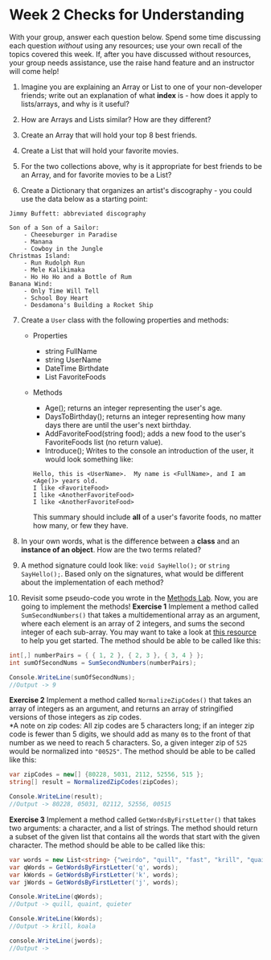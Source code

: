 # Week 2 Checks for Understanding

With your group, answer each question below.  Spend some time discussing each question _without_ using any resources; use your own recall of the topics covered this week.  If, after you have discussed without resources, your group needs assistance, use the raise hand feature and an instructor will come help!

1. Imagine you are explaining an Array or List to one of your non-developer friends; write out an explanation of what **index** is - how does it apply to lists/arrays, and why is it useful?

2. How are Arrays and Lists similar?  How are they different?

3. Create an Array that will hold your top 8 best friends.

4. Create a List that will hold your favorite movies.

5. For the two collections above, why is it appropriate for best friends to be an Array, and for favorite movies to be a List?

6. Create a Dictionary that organizes an artist's discography - you could use the data below as a starting point:
```
Jimmy Buffett: abbreviated discography

Son of a Son of a Sailor:
    - Cheeseburger in Paradise
    - Manana
    - Cowboy in the Jungle
Christmas Island:
    - Run Rudolph Run
    - Mele Kalikimaka
    - Ho Ho Ho and a Bottle of Rum
Banana Wind:
    - Only Time Will Tell
    - School Boy Heart
    - Desdamona's Building a Rocket Ship
```

7. Create a `User` class with the following properties and methods:
    * Properties
        - string FullName
        - string UserName
        - DateTime Birthdate
        - List<string> FavoriteFoods

    * Methods
        - Age(); returns an integer representing the user's age.
        - DaysToBirthday(); returns an integer representing how many days there are until the user's next birthday.
        - AddFavoriteFood(string food); adds a new food to the user's FavoriteFoods list (no return value).
        - Introduce(); Writes to the console an introduction of the user, it would look something like:
        ```
        Hello, this is <UserName>.  My name is <FullName>, and I am <Age()> years old.
        I like <FavoriteFood>
        I like <AnotherFavoriteFood>
        I like <AnotherFavoriteFood>
        ```
        This summary should include **all** of a user's favorite foods, no matter how many, or few they have.

8. In your own words, what is the difference between a **class** and an **instance of an object**.  How are the two terms related?

9. A method signature could look like: `void SayHello();` or `string SayHello();`.  Based only on the signatures, what would be different about the implementation of each method?

10.  Revisit some pseudo-code you wrote in the [Methods Lab](/Mod1/Labs/Week3/Methods.md).  Now, you are going to implement the methods!
**Exercise 1**
Implement a method called `SumSecondNumbers()` that takes a multidementional array as an argument, where each element is an array of 2 integers, and sums the second integer of each sub-array.  You may want to take a look at [this resource](https://docs.microsoft.com/en-us/dotnet/csharp/programming-guide/arrays/passing-arrays-as-arguments#passing-multidimensional-arrays-as-arguments) to help you get started.  The method should be able to be called like this:

```c#
int[,] numberPairs = { { 1, 2 }, { 2, 3 }, { 3, 4 } };
int sumOfSecondNums = SumSecondNumbers(numberPairs);

Console.WriteLine(sumOfSecondNums);
//Output -> 9
```

**Exercise 2**
Implement a method called `NormalizeZipCodes()` that takes an array of integers as an argument, and returns an array of stringified versions of those integers as zip codes.  
*A note on zip codes:  All zip codes are 5 characters long; if an integer zip code is fewer than 5 digits, we should add as many `0`s to the front of that number as we need to reach 5 characters.  So, a given integer zip of `525` would be normalized into `"00525"`.  The method should be able to be called like this:
```c#
var zipCodes = new[] {80228, 5031, 2112, 52556, 515 };
string[] result = NormalizedZipCodes(zipCodes);

Console.WriteLine(result);
//Output -> 80228, 05031, 02112, 52556, 00515
```

**Exercise 3**
Implement a method called `GetWordsByFirstLetter()` that takes two arguments: a character, and a list of strings.  The method should return a subset of the given list that contains all the words that start with the given character.  The method should be able to be called like this:

```c#
var words = new List<string> {"weirdo", "quill", "fast", "krill", "quaint", "quieter", "koala"};
var qWords = GetWordsByFirstLetter('q', words);
var kWords = GetWordsByFirstLetter('k', words);
var jWords = GetWordsByFirstLetter('j', words);

Console.WriteLine(qWords);
//Output -> quill, quaint, quieter

Console.WriteLine(kWords);
//Output -> krill, koala

console.WriteLine(jwords);
//Output -> 
```
